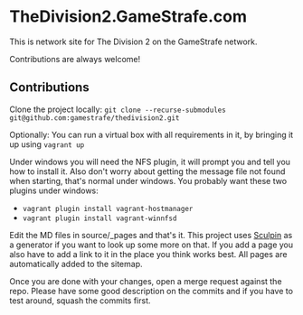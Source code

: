 # TheDivision2.GameStrafe.com

This is network site for The Division 2 on the GameStrafe network.

Contributions are always welcome!

## Contributions

Clone the project locally:
`git clone --recurse-submodules git@github.com:gamestrafe/thedivision2.git`

Optionally: You can run a virtual box with all requirements in it, by bringing it up using `vagrant up`

Under windows you will need the NFS plugin, it will prompt you and tell you how to install it. Also don't worry about getting the message file not found when starting, that's normal under windows. You probably want these two plugins under windows:

- `vagrant plugin install vagrant-hostmanager`
- `vagrant plugin install vagrant-winnfsd`

Edit the MD files in source/_pages and that's it. This project uses [Sculpin](https://sculpin.io/) as a generator if you want to look up some more on that. If you add a page you also have to add a link to it in the place you think works best. All pages are automatically added to the sitemap.

Once you are done with your changes, open a merge request against the repo. Please have some good description on the commits and if you have to test around, squash the commits first.
